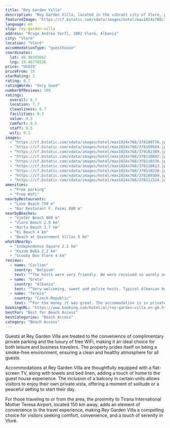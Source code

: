 ```yaml
---
title: "Rey Garden Villa"
description: "Rey Garden Villa, located in the vibrant city of Vlorë, presents an oasis of tranquility just a stone's throw away from Vjetër Beach and a short drive from the historic Independence Square."
featuredImage: "https://cf.bstatic.com/xdata/images/hotel/max1024x768/378108776.jpg?k=c75e6c8e583eb55cde941d07cda57e9f48b27bd4870dc7132e39442aab1b4540&o=&hp=1"
language: en
slug: rey-garden-villa
address: "Rruga Andrea Varfi, 1002 Vlorë, Albania"
city: "Vlorë"
location: "Vlorë"
accommodationType: "guesthouse"
coordinates:
  lat: 40.46503662
  lng: 19.46770536
price: "US$35"
priceFrom: 35
starRating: 3
rating: 8.7
ratingWords: "Very Good"
numberOfReviews: 109
ratings:
  overall: 8.7
  location: 7.7
  cleanliness: 8.7
  facilities: 8.3
  value: 9.3
  comfort: 8.5
  staff: 9.5
  wifi: 9.2
images:
  - "https://cf.bstatic.com/xdata/images/hotel/max1024x768/378108776.jpg?k=c75e6c8e583eb55cde941d07cda57e9f48b27bd4870dc7132e39442aab1b4540&o=&hp=1"
  - "https://cf.bstatic.com/xdata/images/hotel/max1024x768/378109584.jpg?k=26160da79d842b6d9a6dc6d1348311551e6b2ef41db7baf13dfa4c366e145da6&o=&hp=1"
  - "https://cf.bstatic.com/xdata/images/hotel/max1024x768/379102389.jpg?k=05d2cd00c7bcbf5558387b862f2d62d2fd8ccb48a90b0a26650aa0bbf563bf43&o=&hp=1"
  - "https://cf.bstatic.com/xdata/images/hotel/max1024x768/378110892.jpg?k=4b76fcd8e4b1fbe45fd634cd4d1d2adad3b42ef4b24a3d2d6f28989d210d7f05&o=&hp=1"
  - "https://cf.bstatic.com/xdata/images/hotel/max1024x768/378110336.jpg?k=e423e75f4e5655228ced89b1ed8a4694486aa3163425b7f076f2343a7da923b9&o=&hp=1"
  - "https://cf.bstatic.com/xdata/images/hotel/max1024x768/378110813.jpg?k=47ba8f4bd4c674148925c011213fb74cf8b73c47102e8da6d46c14c77abbbe36&o=&hp=1"
  - "https://cf.bstatic.com/xdata/images/hotel/max1024x768/378110238.jpg?k=2a38503c10413f5a739feeb409eee62637e12807be0908b59556bb4fb326eff5&o=&hp=1"
  - "https://cf.bstatic.com/xdata/images/hotel/max1024x768/378109309.jpg?k=5afdda9292f0fbfa066c0296184a9c3626ca99d5072025747cdf26172a3863f1&o=&hp=1"
  - "https://cf.bstatic.com/xdata/images/hotel/max1024x768/378111524.jpg?k=4a1acfba4425a64bce00130fc6bf05c74c8180134ff763d211a2cdd6b6fff067&o=&hp=1"
amenities:
  - "Free parking"
  - "Free WiFi"
nearbyRestaurants:
  - "Love Beach 750 m"
  - "Bar Restorant F. Feimi 800 m"
nearbyBeaches:
  - "Vjetër Beach 600 m"
  - "Vlore Beach 2.9 km"
  - "Narta Beach 3.7 km"
  - "Ri Beach 4 km"
  - "Beach at Government Villas 5 km"
whatsNearby:
  - "Independence Square 2.1 km"
  - "Kuzum Baba 2.2 km"
  - "Scooby Doo Vlore 4 km"
reviews:
  - name: "Carlien"
    country: "Belgium"
    text: "“The hosts were very friendly. We were received so warmly and felt at home. We were here by car and we had been given a parking space. The car was also behind the gate so the car was safe.”"
  - name: "Greta"
    country: "Albania"
    text: "“Very welcoming, sweet and polite hosts. Typical Albanian house. Very comfortable and extremely clean. Loved it and will definitely be back.”"
  - name: "Tereza"
    country: "Czech Republic"
    text: "“For the money it was great. The accommodation is in private house. Room was clean and had AC. The owners were friendly and they have a cute dog.”"
bookingURL: "https://www.booking.com/hotel/al/rey-garden-villa.en-gb.html?aid=8035640"
bestFor: "Best for Beach Access"
bestCategories: "Beach Access"
category: "Beach Access"
---
```


Guests at Rey Garden Villa are treated to the convenience of complimentary private parking and the luxury of free WiFi, making it an ideal choice for both leisure and business travelers. The property prides itself on being a smoke-free environment, ensuring a clean and healthy atmosphere for all guests.

Accommodations at Rey Garden Villa are thoughtfully equipped with a flat-screen TV, along with towels and bed linen, adding a touch of home to the guest house experience. The inclusion of a balcony in certain units allows visitors to enjoy their own private vista, offering a moment of solitude or a peaceful setting to start their day.

For those traveling to or from the area, the proximity to Tirana International Mother Teresa Airport, located 150 km away, adds an element of convenience to the travel experience, making Rey Garden Villa a compelling choice for visitors seeking comfort, convenience, and a touch of serenity in Vlorë.